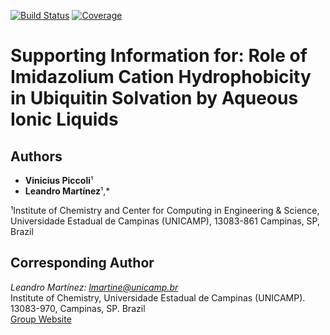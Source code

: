 [![Build Status](https://github.com/viniciuspiccoli/Piccoli_Martinez_2024_JMolLiq.jl/actions/workflows/CI.yml/badge.svg?branch=main)](https://github.com/viniciuspiccoli/Piccoli_Martinez_2024_JMolLiq.jl/actions/workflows/CI.yml?query=branch%3Amain)
[![Coverage](https://codecov.io/gh/viniciuspiccoli/Piccoli_Martinez_2024_JMolLiq.jl/branch/main/graph/badge.svg)](https://codecov.io/gh/viniciuspiccoli/Piccoli_Martinez_2024_JMolLiq.jl)


# Supporting Information for: Role of Imidazolium Cation Hydrophobicity in Ubiquitin Solvation by Aqueous Ionic Liquids

## Authors
- **Vinicius Piccoli**¹
- **Leandro Martínez**¹,*


¹Institute of Chemistry and Center for Computing in Engineering & Science, Universidade Estadual de Campinas (UNICAMP), 13083-861 Campinas, SP, Brazil

## Corresponding Author
*Leandro Martínez: lmartine@unicamp.br*  
Institute of Chemistry, Universidade Estadual de Campinas (UNICAMP).  
13083-970, Campinas, SP. Brazil  
[Group Website](http://m3g.iqm.unicamp.br)

